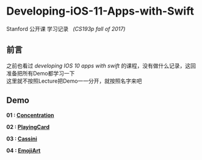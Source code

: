 # Developing-iOS-11-Apps-with-Swift
Stanford 公开课 学习记录   *(CS193p fall of 2017)*
## 前言
之前也看过 *developing IOS 10 apps with swift* 的课程，没有做什么记录，这回准备把所有Demo都学习一下  
这里就不按照Lecture把Demo一一分开，就按照名字来吧  
## Demo

**01 : [Concentration](https://github.com/Joshuuuuuua/Developing-iOS-11-Apps-with-Swift/tree/master/Demos/Concentration/Concentration)**  


**02 : [PlayingCard](https://github.com/Joshuuuuuua/Developing-iOS-11-Apps-with-Swift/tree/master/Demos/PlayingCard/PlayingCard)**


**03 : [Cassini](https://github.com/Joshuuuuuua/Developing-iOS-11-Apps-with-Swift/tree/master/Demos/Cassini/Cassini)**


**04 : [EmojiArt](https://github.com/Joshuuuuuua/Developing-iOS-11-Apps-with-Swift/tree/master/Demos/EmojiArt/EmojiArt)**



